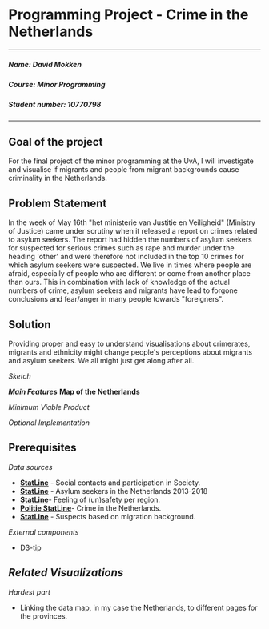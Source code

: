 # Programming Project - Crime in the Netherlands

---

##### Name: David Mokken
##### Course: Minor Programming
##### Student number: 10770798

---

__Goal of the project__
---
For the final project of the minor programming at the UvA, I will investigate and visualise if migrants and people from migrant backgrounds cause criminality in the Netherlands.

__Problem Statement__
---
In the week of May 16th "het ministerie van Justitie en Veiligheid" (Ministry of Justice) came under scrutiny when it released a report on crimes related to asylum seekers. 
The report had hidden the numbers of asylum seekers for suspected for serious crimes such as rape and murder under the heading 'other' and were therefore not included in the top 10 crimes for which asylum seekers were suspected. 
We live in times where people are afraid, especially of people who are different or come from another place than ours.
This in combination with lack of knowledge of the actual numbers of crime, asylum seekers and migrants have lead to forgone conclusions and fear/anger in many people towards "foreigners". 

__Solution__
---
Providing proper and easy to understand visualisations about crimerates, migrants and ethnicity might change people's perceptions about migrants and asylum seekers. We all might just get along after all.

*Sketch*

***Main Features***
**Map of the Netherlands**





*Minimum Viable Product*

*Optional Implementation*


__Prerequisites__
---

*Data sources*
- __[StatLine](https://opendata.cbs.nl/statline/#/CBS/nl/dataset/82249NED/table?ts=1558540015099)__ - Social contacts and participation in Society.
- __[StatLine](https://opendata.cbs.nl/statline/#/CBS/nl/dataset/83102NED/table?ts=1558540301270)__ - Asylum seekers in the Netherlands 2013-2018
- __[StatLine](https://opendata.cbs.nl/statline/#/CBS/nl/dataset/81877NED/table?ts=1558540316272)__- Feeling of (un)safety per region.
- __[Politie StatLine](https://data.politie.nl/#/Politie/nl/dataset/47013NED/table?ts=1558538256717)__- Crime in the Netherlands.
- __[StatLine](https://opendata.cbs.nl/statline/#/CBS/nl/dataset/81947NED/table?ts=1558540317309)__ - Suspects based on migration background.

*External components*
- D3-tip

*Related Visualizations*
- 
*Hardest part*
- Linking the data map, in my case the Netherlands, to different pages for the provinces.

